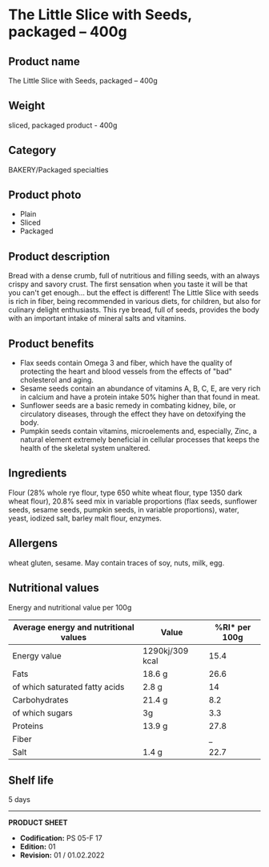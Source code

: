 # The Little Slice with Seeds, packaged – 400g

## Product name
The Little Slice with Seeds, packaged – 400g

## Weight
sliced, packaged product - 400g

## Category
BAKERY/Packaged specialties

## Product photo
- Plain
- Sliced
- Packaged

## Product description
Bread with a dense crumb, full of nutritious and filling seeds, with an always crispy and savory crust. The first sensation when you taste it will be that you can't get enough... but the effect is different! The Little Slice with seeds is rich in fiber, being recommended in various diets, for children, but also for culinary delight enthusiasts. This rye bread, full of seeds, provides the body with an important intake of mineral salts and vitamins.

## Product benefits
- Flax seeds contain Omega 3 and fiber, which have the quality of protecting the heart and blood vessels from the effects of "bad" cholesterol and aging.
- Sesame seeds contain an abundance of vitamins A, B, C, E, are very rich in calcium and have a protein intake 50% higher than that found in meat.
- Sunflower seeds are a basic remedy in combating kidney, bile, or circulatory diseases, through the effect they have on detoxifying the body.
- Pumpkin seeds contain vitamins, microelements and, especially, Zinc, a natural element extremely beneficial in cellular processes that keeps the health of the skeletal system unaltered.

## Ingredients
Flour (28% whole rye flour, type 650 white wheat flour, type 1350 dark wheat flour), 20.8% seed mix in variable proportions (flax seeds, sunflower seeds, sesame seeds, pumpkin seeds, in variable proportions), water, yeast, iodized salt, barley malt flour, enzymes.

## Allergens
wheat gluten, sesame. May contain traces of soy, nuts, milk, egg.

## Nutritional values
Energy and nutritional value per 100g

| Average energy and nutritional values | Value | %RI* per 100g |
|-----------------------------------------|-----------------|------------------|
| Energy value                            | 1290kj/309 kcal | 15.4             |
| Fats                                    | 18.6 g          | 26.6             |
| of which saturated fatty acids          | 2.8 g           | 14               |
| Carbohydrates                           | 21.4 g          | 8.2              |
| of which sugars                         | 3g              | 3.3              |
| Proteins                                | 13.9 g          | 27.8             |
| Fiber                                   |                 | _                |
| Salt                                    | 1.4 g           | 22.7             |

## Shelf life
5 days

---
**PRODUCT SHEET**
- **Codification:** PS 05-F 17
- **Edition:** 01
- **Revision:** 01 / 01.02.2022